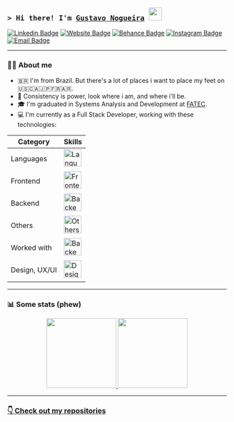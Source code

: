 ### <samp>&gt; Hi there! I'm <a href="https://linktr.ee/gusnogueira" target="_blank">Gustavo Nogueira</a> <img src="https://media.giphy.com/media/hvRJCLFzcasrR4ia7z/giphy.gif" width="30"> </samp>

[![Linkedin Badge](https://img.shields.io/badge/-LinkedIn-0e76a8?style=flat-square&logo=Linkedin&logoColor=white)](https://www.linkedin.com/in/gustavo-h-nogueira/)
[![Website Badge](https://img.shields.io/badge/Website-3b5998?style=flat-square&logo=google-chrome&logoColor=white)](https://linktr.ee/gusnogueira)
[![Behance Badge](https://img.shields.io/badge/-Behance-0057ff?style=flat-square&logo=Behance&logoColor=white)](https://www.behance.net/gushnogueira)
[![Instagram Badge](https://img.shields.io/badge/-Instagram-e4405f?style=flat-square&logo=Instagram&logoColor=white)](https://instagram.com/gushnogueira/)
[![Email Badge](https://img.shields.io/badge/-Gmail-c14438?style=flat-square&logo=Gmail&logoColor=white)](mailto:gus.h.nogueira@gmail.com)
<!-- [![Twitter Badge](https://img.shields.io/badge/-Twitter-00acee?style=flat-square&logo=Twitter&logoColor=white)](https://twitter.com/guzango)
[![Dev.to Badge](https://img.shields.io/badge/-Dev.to-0a0a0a?style=flat-square&logo=Dev.to&logoColor=white)](https://dev.to/gus-nogueira)
[![Twitch Badge](https://img.shields.io/badge/-Twitch-9146ff?style=flat-square&logo=Twitch&logoColor=white)](https://www.twitch.tv/gusnogueira) -->

<hr />

### 👨‍💻 About me

- 🇧🇷 I'm from Brazil. But there's a lot of places i want to place my feet on 🇺🇸🇨🇦🇯🇵🇫🇷🇦🇷.
- 🧠 Consistency is power, look where i am, and where i'll be.
- 🎓 I'm graduated in Systems Analysis and Development at [FATEC](https://www.fatecbt.edu.br/fatec/).
- 💻 I'm currently as a Full Stack Developer, working with these technologies:

| Category | Skills |
| --- | --- |
| Languages | <img align="center" alt="Languages (Javascript, Typescript, PHP)" height="40" style="margin-bottom: 5px;" src="https://skillicons.dev/icons?i=js,ts,php&theme=dark"> |
| Frontend | <img align="center" alt="Frontend (React, Vite, NextJS, Redux, Tailwind, StyledComponents, Sass, Bootstrap)" height="40" style="margin-bottom: 5px;" src="https://skillicons.dev/icons?i=react,vite,nextjs,redux,tailwind,styledcomponents,sass,bootstrap&theme=dark"> |
| Backend | <img align="center" alt="Backend (NodeJS, Express, Fastify, Sequelize, Prisma, Supabase, PostgreSQL, Redis)" height="40" style="margin-bottom: 5px;" src="https://skillicons.dev/icons?i=nodejs,express,sequelize,prisma,supabase,postgres,redis&theme=dark"> |
| Others | <img align="center" alt="Others (Jest, Sentry, Linux, Docker, Nginx, AWS)" height="40" style="margin-bottom: 5px;" src="https://skillicons.dev/icons?i=jest,sentry,linux,docker,nginx,aws&theme=dark"> |
| Worked with | <img align="center" alt="Backend: (Adonis, Microservices, NestJS, Kafka, GraphQL, Vitest, MongoDB, MySQL, Wordpress, GCP)" height="40" style="margin-bottom: 5px;" src="https://skillicons.dev/icons?i=adonis,nestjs,kafka,graphql,vitest,mongodb,mysql,wordpress,gcp&theme=dark"> |
| Design, UX/UI | <img align="center" alt="Design, UX/UI: (Adobe Photoshop, Adobe Illustrator, Figma)" height="40" style="margin-bottom: 5px;" src="https://skillicons.dev/icons?i=ai,ps,ae,pr,figma&theme=dark"> |
<!-- - 📄 [My resume](http://) -->

<hr />

### 📊 Some stats (phew)

<div align="center">
  <a href="https://github.com/gu-nogueira">
  <img height="160em" src="https://github-readme-stats.vercel.app/api?username=gu-nogueira&show_icons=true&theme=dracula&include_all_commits=true&count_private=true"/>
  <img height="160em" src="https://github-readme-stats.vercel.app/api/top-langs/?username=gu-nogueira&layout=compact&langs_count=4&theme=dracula"/>
</div>

<hr />

### 👇 Check out my repositories
